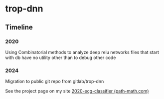 # trop-dnn

## Timeline
### 2020
Using Combinatorial methods to analyze deep relu networks
files that start with db have no utility other than to debug other code

### 2024
Migration to public git repo from gitlab/trop-dnn

See the project page on my site 
[2020-ecg-classifier (path-math.com)](https://path-math/projects/2020-ecg-classifier)


